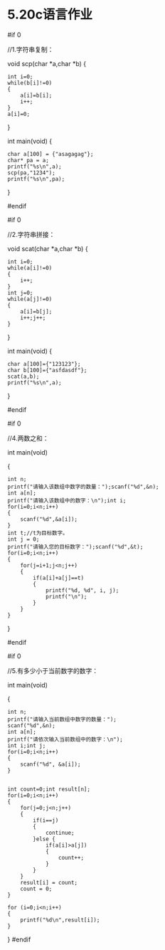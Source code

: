 # 5.20c语言作业 
#if 0  

//1.字符串复制：  

void scp(char *a,char *b)
{  

    int i=0;
    while(b[i]!=0)
    {
        a[i]=b[i];
        i++;
    }
    a[i]=0;
}  

int main(void)
{  

    char a[100] = {"asagagag"};
    char* pa = a;
    printf("%s\n",a);
    scp(pa,"1234");
    printf("%s\n",pa);
}  

#endif  

#if 0  

//2.字符串拼接：  

void scat(char *a,char *b)
{  

    int i=0;
    while(a[i]!=0)
    {
        i++;
    }
    int j=0;
    while(a[j]!=0)
    {
        a[i]=b[j];
        i++;j++;
    }
}  

int main(void)
{  

    char a[100]={"123123"};
    char b[100]={"asfdasdf"};
    scat(a,b);
    printf("%s\n",a);
}  

#endif  

#if 0  

//4.两数之和：  

int main(void)  

{  

    int n;
    printf("请输入该数组中数字的数量：");scanf("%d",&n);
    int a[n];
    printf("请输入该数组中的数字：\n");int i;
    for(i=0;i<n;i++)
    {
        scanf("%d",&a[i]);
    }
    int t;//t为目标数字。
    int j = 0;
    printf("请输入您的目标数字：");scanf("%d",&t);
    for(i=0;i<n;i++)
    {
        for(j=i+1;j<n;j++)
        {
            if(a[i]+a[j]==t)
            {
                printf("%d, %d", i, j);
                printf("\n");
            }
        }
    }
  }  
  
#endif  

#if 0  

//5.有多少小于当前数字的数字：  

int main(void)  

{  

    int n;
    printf("请输入当前数组中数字的数量：");
    scanf("%d",&n);
    int a[n];
    printf("请依次输入当前数组中的数字：\n");
    int i;int j;
    for(i=0;i<n;i++)
    {
        scanf("%d", &a[i]);
    }
    
    
    int count=0;int result[n];
    for(i=0;i<n;i++)
    {
        for(j=0;j<n;j++)
        {
            if(i==j)
            {
                continue;
            }else {
                if(a[i]>a[j])
                {
                    count++;
                }
            }
        }
        result[i] = count;
        count = 0;
    }

    for (i=0;i<n;i++)
    {
        printf("%d\n",result[i]);
    }
}
#endif
